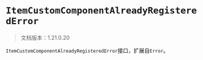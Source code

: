 # `ItemCustomComponentAlreadyRegisteredError`

> 文档版本：1.21.0.20

`ItemCustomComponentAlreadyRegisteredError`接口，扩展自`Error`。
